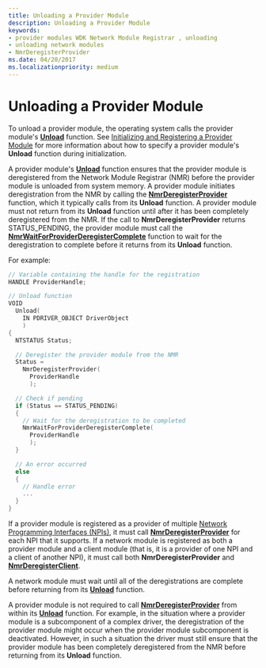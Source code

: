 ```yaml
---
title: Unloading a Provider Module
description: Unloading a Provider Module
keywords:
- provider modules WDK Network Module Registrar , unloading
- unloading network modules
- NmrDeregisterProvider
ms.date: 04/20/2017
ms.localizationpriority: medium
---
```


# Unloading a Provider Module


To unload a provider module, the operating system calls the provider module's [**Unload**](/windows-hardware/drivers/ddi/wdm/nc-wdm-driver_unload) function. See [Initializing and Registering a Provider Module](initializing-and-registering-a-provider-module.md) for more information about how to specify a provider module's **Unload** function during initialization.

A provider module's [**Unload**](/windows-hardware/drivers/ddi/wdm/nc-wdm-driver_unload) function ensures that the provider module is deregistered from the Network Module Registrar (NMR) before the provider module is unloaded from system memory. A provider module initiates deregistration from the NMR by calling the [**NmrDeregisterProvider**](/windows-hardware/drivers/ddi/netioddk/nf-netioddk-nmrderegisterprovider) function, which it typically calls from its **Unload** function. A provider module must not return from its **Unload** function until after it has been completely deregistered from the NMR. If the call to **NmrDeregisterProvider** returns STATUS\_PENDING, the provider module must call the [**NmrWaitForProviderDeregisterComplete**](/windows-hardware/drivers/ddi/netioddk/nf-netioddk-nmrwaitforproviderderegistercomplete) function to wait for the deregistration to complete before it returns from its **Unload** function.

For example:

```C++
// Variable containing the handle for the registration
HANDLE ProviderHandle;

// Unload function
VOID
  Unload(
    IN PDRIVER_OBJECT DriverObject
    )
{
  NTSTATUS Status;

  // Deregister the provider module from the NMR
  Status =
    NmrDeregisterProvider(
      ProviderHandle
      );

  // Check if pending
  if (Status == STATUS_PENDING)
  {
    // Wait for the deregistration to be completed
    NmrWaitForProviderDeregisterComplete(
      ProviderHandle
      );
  }

  // An error occurred
  else
  {
    // Handle error
    ...
  }
}
```

If a provider module is registered as a provider of multiple [Network Programming Interfaces (NPIs)](network-programming-interface.md), it must call [**NmrDeregisterProvider**](/windows-hardware/drivers/ddi/netioddk/nf-netioddk-nmrderegisterprovider) for each NPI that it supports. If a network module is registered as both a provider module and a client module (that is, it is a provider of one NPI and a client of another NPI), it must call both **NmrDeregisterProvider** and [**NmrDeregisterClient**](/windows-hardware/drivers/ddi/netioddk/nf-netioddk-nmrderegisterclient).

A network module must wait until all of the deregistrations are complete before returning from its [**Unload**](/windows-hardware/drivers/ddi/wdm/nc-wdm-driver_unload) function.

A provider module is not required to call [**NmrDeregisterProvider**](/windows-hardware/drivers/ddi/netioddk/nf-netioddk-nmrderegisterprovider) from within its [**Unload**](/windows-hardware/drivers/ddi/wdm/nc-wdm-driver_unload) function. For example, in the situation where a provider module is a subcomponent of a complex driver, the deregistration of the provider module might occur when the provider module subcomponent is deactivated. However, in such a situation the driver must still ensure that the provider module has been completely deregistered from the NMR before returning from its **Unload** function.

 

